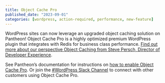 ```yaml
---
title: Object Cache Pro
published_date: "2023-09-01"
categories: [wordpress, action-required, performance, new-feature]
---
```

WordPress sites can now leverage an upgraded object caching solution on Pantheon! Object Cache Pro is a highly optimized premium WordPress plugin that integrates with Redis for business class performance. [Find out more about our perspective Object Caching from Steve Persch, Director of Developer Experience](https://pantheon.io/blog/pantheon-includes-object-cache-pro-painless-improved-performance).

See Pantheon’s documentation for instructions on [how to enable Object Cache Pro](/object-cache/wordpress). Or join the [#WordPress Slack Channel](http://slackin.pantheon.io) to connect with other customers using Object Cache Pro.
